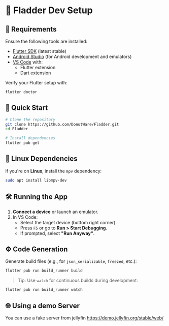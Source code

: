 # 🚀 Fladder Dev Setup

## 🔧 Requirements

Ensure the following tools are installed:

- [Flutter SDK](https://flutter.dev/docs/get-started/install) (latest stable)
- [Android Studio](https://developer.android.com/studio) (for Android development and emulators)
- [VS Code](https://code.visualstudio.com/) with:
  - Flutter extension
  - Dart extension

Verify your Flutter setup with:

```bash
flutter doctor
```

## 🚀 Quick Start

```bash
# Clone the repository
git clone https://github.com/DonutWare/Fladder.git
cd Fladder

# Install dependencies
flutter pub get
```

## 🐧 Linux Dependencies

If you're on **Linux**, install the `mpv` dependency:

```bash
sudo apt install libmpv-dev
```

## 🛠️ Running the App

1. **Connect a device** or launch an emulator.
2. In VS Code:
   - Select the target device (bottom right corner).
   - Press `F5` or go to **Run > Start Debugging**.
   - If prompted, select **"Run Anyway"**.

## ⚙️ Code Generation

Generate build files (e.g., for `json_serializable`, `freezed`, etc.):

```bash
flutter pub run build_runner build
```

> Tip: Use `watch` for continuous builds during development:
```bash
flutter pub run build_runner watch
```

## 🌐 Using a demo Server
You can use a fake server from jellyfin 
https://demo.jellyfin.org/stable/web/